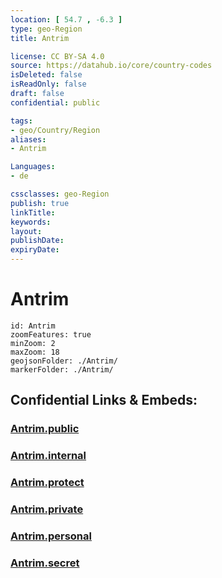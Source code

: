 ```yaml
---
location: [ 54.7 , -6.3 ] 
type: geo-Region
title: Antrim

license: CC BY-SA 4.0
source: https://datahub.io/core/country-codes
isDeleted: false
isReadOnly: false
draft: false
confidential: public

tags:
- geo/Country/Region
aliases:
- Antrim

Languages:
- de

cssclasses: geo-Region
publish: true
linkTitle: 
keywords: 
layout: 
publishDate: 
expiryDate: 
---
```


# Antrim

```leaflet
id: Antrim
zoomFeatures: true 
minZoom: 2 
maxZoom: 18
geojsonFolder: ./Antrim/
markerFolder: ./Antrim/
```


## Confidential Links & Embeds: 

### [Antrim.public](/_public/\Earth\Continent\Europe\Europe~North\UK\Ireland~North\counties~Ireland~North\Antrim_and_Newtownabbey\cities~AntrimandNewtownabbeyAntrim.public.md) 

### [Antrim.internal](/_internal/\Earth\Continent\Europe\Europe~North\UK\Ireland~North\counties~Ireland~North\Antrim_and_Newtownabbey\cities~AntrimandNewtownabbeyAntrim.internal.md) 

### [Antrim.protect](/_protect/\Earth\Continent\Europe\Europe~North\UK\Ireland~North\counties~Ireland~North\Antrim_and_Newtownabbey\cities~AntrimandNewtownabbeyAntrim.protect.md) 

### [Antrim.private](/_private/\Earth\Continent\Europe\Europe~North\UK\Ireland~North\counties~Ireland~North\Antrim_and_Newtownabbey\cities~AntrimandNewtownabbeyAntrim.private.md) 

### [Antrim.personal](/_personal/\Earth\Continent\Europe\Europe~North\UK\Ireland~North\counties~Ireland~North\Antrim_and_Newtownabbey\cities~AntrimandNewtownabbeyAntrim.personal.md) 

### [Antrim.secret](/_secret/\Earth\Continent\Europe\Europe~North\UK\Ireland~North\counties~Ireland~North\Antrim_and_Newtownabbey\cities~AntrimandNewtownabbeyAntrim.secret.md)

